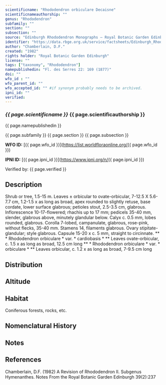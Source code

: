 ```yaml
---
scientificname: "Rhododendron orbiculare Decaisne"
scientificnameauthorship: ""
genus: "Rhododendron"
subfamily: ""
section: ""
subsection: ""
source: "Edinburgh Rhododendron Monographs – Royal Botanic Garden Edinburgh"
identifier: "https://data.rbge.org.uk/service/factsheets/Edinburgh_Rhododendron_Monographs.xhtml"
author: "Chamberlain, D.F."
created: "1982"
rights holder: "Royal Botanic Garden Edinburgh"
license: ""
tags: ["taxonomy", "Rhododendron"]
namepublishedin: "Fl. des Serres 22: 169 (1877)"
doi: ""
wfo_id : ""
wfo_parent_id: ""
wfo_accepted_id: "" #if synonym probably needs to be archived.                      
ipni_id: ""
verified:
---
```

### _{{ page.scientificname }}_ {{ page.scientificauthorship }}
 {{ page.namepublishedin }}

{{ page.subfamily }} {{ page.section }} {{ page.subsection }}

**WFO ID:** [{{ page.wfo_id }}](https://list.worldfloraonline.org/{{ page.wfo_id }})

**IPNI ID:** [{{ page.ipni_id }}](https://www.ipni.org/n/{{ page.ipni_id }})

Verified by: {{ page.verified }}



## Description
Shrub or tree, 1.5-15 m. Leaves ± orbicular to ovate-orbicular, 7-12.5 X 5.6-7.7 cm, 1.2-1.5 x as long as broad, apex rounded to slightly retuse, base cordate, lower surface glabrous; petioles stout, 2.5-3.5 cm, glabrous. Inflorescence 10-17-flowered; rhachis up to 17 mm; pedicels 35-40 mm, slender, glabrous above, minutely glandular below. Calyx c. 0.5 mm, lobes rounded, glabrous. Corolla 7-lobed, campanulate, glabrous, rose-pink, without flecks, 35-40 mm. Stamens 14, filaments glabrous. Ovary stipitate-glandular; style glabrous. Capsule 15-20 x c. 5 mm, straight to circinnate. ** * Rhododendron orbiculare * var. * cardiobasis * ** Leaves ovate-orbicular, c. 1.5 x as long as broad, 12.5 cm long ** * Rhododendron orbiculare * var. * orbiculare * ** Leaves orbicular, c. 1.2 x as long as broad, 7-9.5 cm long

## Distribution


## Altitude


## Habitat
Coniferous forests, rocks, etc.

## Nomenclatural History

                       
## Notes


## References

Chamberlain, D.F. (1982) A Revision of Rhododendron II. Subgenus Hymenanthes. Notes From the Royal Botanic Garden Edinburgh 39(2):237
